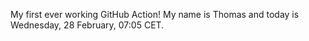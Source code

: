My first ever working GitHub Action!
My name is Thomas and today is Wednesday, 28 February, 07:05 CET. 
